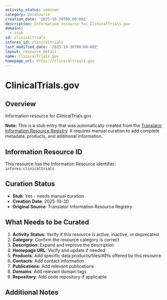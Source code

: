 ```yaml
---
activity_status: unknown
category: DataSource
creation_date: '2025-10-30T00:00:00Z'
description: Information resource for ClinicalTrials.gov
domains:
  - stub
id: clinicaltrials
infores_id: clinicaltrials
last_modified_date: '2025-10-30T00:00:00Z'
layout: resource_detail
name: ClinicalTrials.gov
homepage_url: https://clinicaltrials.gov
---
```


# ClinicalTrials.gov

## Overview

Information resource for ClinicalTrials.gov

**Note:** This is a stub entry that was automatically created from the [Translator Information Resource Registry](https://biolink.github.io/information-resource-registry/). It requires manual curation to add complete metadata, products, and additional information.

## Information Resource ID

This resource has the Information Resource identifier: `infores:clinicaltrials`

## Curation Status

- **Stub**: Yes - needs manual curation
- **Creation Date**: 2025-10-30
- **Original Source**: Translator Information Resource Registry

## What Needs to be Curated

1. **Activity Status**: Verify if this resource is active, inactive, or deprecated
2. **Category**: Confirm the resource category is correct
3. **Description**: Expand and improve the description
4. **Homepage URL**: Verify and update if needed
5. **Products**: Add specific data products/files/APIs offered by this resource
6. **Contacts**: Add contact information
7. **Publications**: Add relevant publications
8. **Domains**: Add relevant domain tags
9. **Repository**: Add code repository if applicable

## Additional Notes
